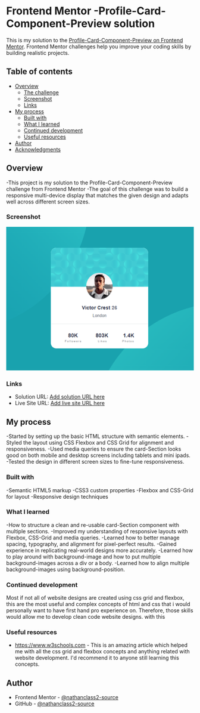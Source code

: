 # Frontend Mentor -Profile-Card-Component-Preview solution

This is my solution to the [Profile-Card-Component-Preview on Frontend Mentor](https://www.frontendmentor.io/challenges/bento-grid-RMydElrlOj). Frontend Mentor challenges help you improve your coding skills by building realistic projects. 

## Table of contents

- [Overview](#overview)
  - [The challenge](#the-challenge)
  - [Screenshot](#screenshot)
  - [Links](#links)
- [My process](#my-process)
  - [Built with](#built-with)
  - [What I learned](#what-i-learned)
  - [Continued development](#continued-development)
  - [Useful resources](#useful-resources)
- [Author](#author)
- [Acknowledgments](#acknowledgments)
 
## Overview
-This project is my solution to the Profile-Card-Component-Preview challenge from Frontend Mentor
-The goal of this challenge was to build a responsive multi-device display that matches the given design and adapts well across different screen sizes.

### Screenshot

![Profile-Card-Component-Preview](./images/Profile-card-component-preview.png)

### Links

- Solution URL: [Add solution URL here](https://your-solution-url.com)
- Live Site URL: [Add live site URL here](https://your-live-site-url.com)

## My process
-Started by setting up the basic HTML structure with semantic elements.
-Styled the layout using CSS Flexbox and CSS Grid for alignment and responsiveness.
-Used media queries to ensure the card-Section looks good on both mobile and desktop screens including tablets and mini ipads.
-Tested the design in different screen sizes to fine-tune responsiveness.


### Built with

-Semantic HTML5 markup
-CSS3 custom properties
-Flexbox and CSS-Grid for layout
-Responsive design techniques

### What I learned
-How to structure a clean and re-usable card-Section component with multiple sections.
-Improved my understanding of responsive layouts with Flexbox, CSS-Grid and media queries.
-Learned how to better manage spacing, typography, and alignment for pixel-perfect results.
-Gained experience in replicating real-world designs more accurately.
-Learned how to play around with background-image and how to put multiple background-images across a div or a body.
-Learned how to align multiple background-images using background-position.

### Continued development

Most if not all of website designs are created using css grid and flexbox, this are the most useful and complex concepts of html and css that i would personally want to have first hand pro experience on. Therefore, those skills would allow me to develop clean code website designs. with this 

### Useful resources
- https://www.w3schools.com - This is an amazing article which helped me with all the css grid and flexbox concepts and anything related with website  development. I'd recommend it to anyone still learning this concepts.

## Author
- Frontend Mentor - [@nathanclass2-source](https://www.frontendmentor.io/profile/nathanclass2-source)
- GitHub - [@nathanclass2-source](https://www.frontendmentor.io/profile/nathanclass2-source)

